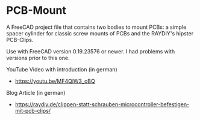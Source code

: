 # PCB-Mount
A FreeCAD project file that contains two bodies to mount PCBs: a simple spacer cylinder for classic screw mounts of PCBs and the RAYDIY's hipster PCB-Clips.

Use with FreeCAD version 0.19.23576 or newer. I had problems with versions prior to this one.

YouTube Video with introduction (in german)
- https://youtu.be/MF4QiW3_oBQ

Blog Article (in german)
- https://raydiy.de/clippen-statt-schrauben-microcontroller-befestigen-mit-pcb-clips/